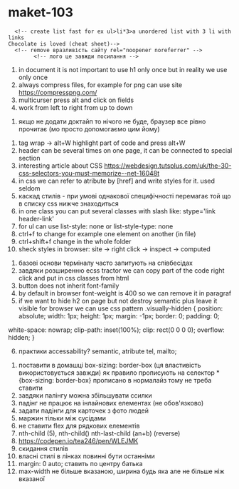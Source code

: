 # maket-103

<!-- 1 lesson online -->
<!-- doctype html вказівник яка версія html використовується -->

      <!-- create list fast for ex ul>li*3>a unordered list with 3 li with links
    Chocolate is loved (cheat sheet)-->
      <!-- remove вразливість сайту rel="noopener noreferrer" -->
            <!-- лого це завжди посилання -->

<!-- 2 lesson online -->

1. in document it is not important to use h1 only once but in reality we use only once
2. always compress files, for example for png can use site https://compresspng.com/
3. multicurser press alt and click on fields
4. work from left to right from up to down

<!-- урок з ментором перший в групах -->

1. якщо не додати доктайп то нічого не буде, браузер все рівно прочитає (мо просто допомогаємо цим йому)

<!-- 3 lesson online (css)-->

1. tag wrap -> alt+W highlight part of code and press alt+W
2. header can be several times on one page, it can be connected to special section
3. interesting article about CSS https://webdesign.tutsplus.com/uk/the-30-css-selectors-you-must-memorize--net-16048t
4. in css we can refer to atribute by [href] and write styles for it. used seldom
5. каскад стилів - при умові однакової специфічності перемагає той що в списку css нижче знаходиться
6. in one class you can put several classes with slash like: stype='link header-link'
7. for ul can use list-style: none or list-style-type: none
8. ctrl+f to change for example one element on another (in file)
9. ctrl+shift+f change in the whole folder
10. sheck styles in browser: site -> right click -> inspect -> computed

<!-- 4 lesson online (css) -->

1. базові основи терміналу часто запитують на співбесідах
2. завдяки розширенню ecss tractor we can copy part of the code right click and put in css classes from html
3. button does not inherit font-family
4. by default in browser font-weight is 400 so we can remove it in paragraf
5. if we want to hide h2 on page but not destroy semantic plus leave it visible for browser we can use css pattern
   .visually-hidden {
   position: absolute;
   width: 1px;
   height: 1px;
   margin: -1px;
   border: 0;
   padding: 0;

white-space: nowrap;
clip-path: inset(100%);
clip: rect(0 0 0 0);
overflow: hidden;
}

6. практики accessability? semantic, atribute tel, mailto;

<!-- 5 lesson online (module 3 flexbox) -->

1. поставити в домашці box-sizing: border-box (ця властивість використовується завжди)
   як правило прописують на селектор \* {box-sizing: border-box}
   прописано в нормалайз тому не треба ставити
2. завдяки палінгу можна збільшувати ссилки
3. падінг не працює на інлайнових елементах (не обов'язково)
4. задати падінги для карточек з фото людей
5. маржин тільки між сусідами
6. не ставити flex для рядкових елементів
7. nth-child (5), nth-child() nth-last-child (an+b) (reverse)
8. https://codepen.io/tea246/pen/WLEJMK
9. скидання стилів
10. власні стилі в лінках повинні бути останніми
11. margin: 0 auto; ставить по центру батька
12. max-width не більше вказаною, ширина будь яка але не більше ніж вказаної
